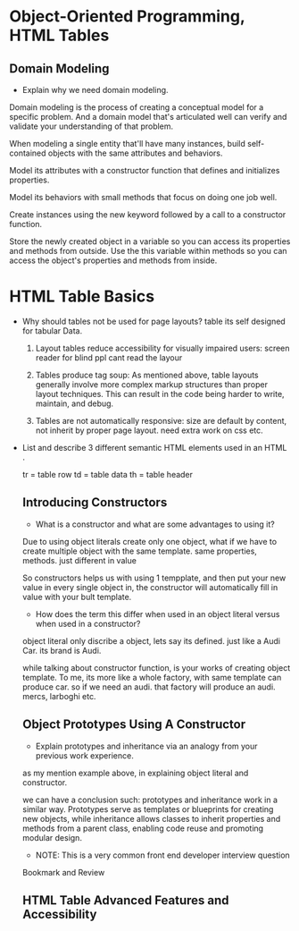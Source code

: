 # Object-Oriented Programming, HTML Tables


## Domain Modeling

* Explain why we need domain modeling.

Domain modeling is the process of creating a conceptual model for a specific problem. And a domain model that's articulated well can verify and validate your understanding of that problem.



When modeling a single entity that'll have many instances, build self-contained objects with the same attributes and behaviors.

Model its attributes with a constructor function that defines and initializes properties.

Model its behaviors with small methods that focus on doing one job well.

Create instances using the new keyword followed by a call to a constructor function.

Store the newly created object in a variable so you can access its properties and methods from outside.
Use the this variable within methods so you can access the object's properties and methods from inside.

# HTML Table Basics

* Why should tables not be used for page layouts?
    table its self designed for tabular Data. 

    1. Layout tables reduce accessibility for visually impaired users: screen reader for blind ppl cant read the layour

    2. Tables produce tag soup: As mentioned above, table layouts generally involve more complex markup structures than proper layout techniques. This can result in the code being harder to write, maintain, and debug.

    3. Tables are not automatically responsive: size are default by content, not inherit by proper page layout. need extra work on css etc.

* List and describe 3 different semantic HTML elements used in an HTML <table>.

tr = table row
td = table data
th = table header


## Introducing Constructors

* What is a constructor and what 
are some advantages to using it?

Due to using object literals create only one object, what if we have to create multiple object with the same template. same properties, methods. just different in value

So constructors helps us with using 1 tempplate, and then put your new value in every single object in, the constructor will automatically fill in value with your bult template.





* How does the term this differ when used in an object literal versus when used in a constructor?

object literal only discribe a object, lets say its defined. just like a Audi Car. its brand is Audi. 

while talking about constructor function, is your works of creating object template. To me, its more like a whole factory, with same template can produce car. so if we need an audi. that factory will produce an audi. mercs, larboghi etc.




## Object Prototypes Using A Constructor


* Explain prototypes and inheritance via an analogy from your previous work experience.

as my mention example above, in explaining object literal and constructor.

we can have a conclusion such: prototypes and inheritance work in a similar way. Prototypes serve as templates or blueprints for creating new objects, while inheritance allows classes to inherit properties and methods from a parent class, enabling code reuse and promoting modular design.


* NOTE: This is a very common front end developer interview question

Bookmark and Review
## HTML Table Advanced Features and Accessibility

